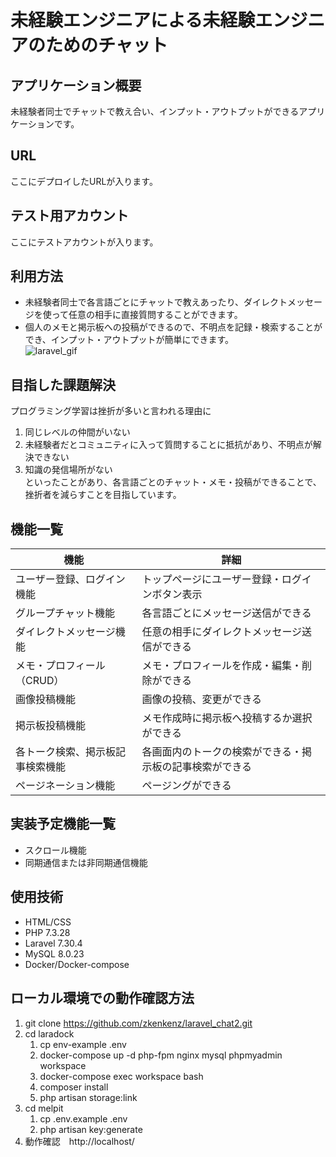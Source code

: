 # 未経験エンジニアによる未経験エンジニアのためのチャット
## アプリケーション概要
未経験者同士でチャットで教え合い、インプット・アウトプットができるアプリケーションです。<br>
## URL
ここにデプロイしたURLが入ります。
## テスト用アカウント
ここにテストアカウントが入ります。
## 利用方法
- 未経験者同士で各言語ごとにチャットで教えあったり、ダイレクトメッセージを使って任意の相手に直接質問することができます。　<br>
- 個人のメモと掲示板への投稿ができるので、不明点を記録・検索することができ、インプット・アウトプットが簡単にできます。　<br>
![laravel_gif](https://user-images.githubusercontent.com/76867234/118641353-03a68200-b815-11eb-8670-b9635c5c24e2.gif)

## 目指した課題解決
プログラミング学習は挫折が多いと言われる理由に <br>
1. 同じレベルの仲間がいない <br>
2. 未経験者だとコミュニティに入って質問することに抵抗があり、不明点が解決できない <br>
3. 知識の発信場所がない <br>
といったことがあり、各言語ごとのチャット・メモ・投稿ができることで、挫折者を減らすことを目指しています。
## 機能一覧
機能 | 詳細 
-|-
ユーザー登録、ログイン機能 | トップページにユーザー登録・ログインボタン表示
グループチャット機能 | 各言語ごとにメッセージ送信ができる
ダイレクトメッセージ機能 | 任意の相手にダイレクトメッセージ送信ができる
メモ・プロフィール（CRUD） | メモ・プロフィールを作成・編集・削除ができる
画像投稿機能 | 画像の投稿、変更ができる
掲示板投稿機能 | メモ作成時に掲示板へ投稿するか選択ができる
各トーク検索、掲示板記事検索機能 | 各画面内のトークの検索ができる・掲示板の記事検索ができる
ページネーション機能 | ページングができる
## 実装予定機能一覧
- スクロール機能
- 同期通信または非同期通信機能
## 使用技術
- HTML/CSS
- PHP 7.3.28
- Laravel 7.30.4
- MySQL 8.0.23
- Docker/Docker-compose
## ローカル環境での動作確認方法
1. git clone https://github.com/zkenkenz/laravel_chat2.git
1. cd laradock
    1. cp env-example .env
    2. docker-compose up -d php-fpm nginx mysql phpmyadmin workspace
    3. docker-compose exec workspace bash
    4. composer install
    5. php artisan storage:link
1. cd melpit 
    1. cp .env.example .env
    2. php artisan key:generate
1. 動作確認　http://localhost/
